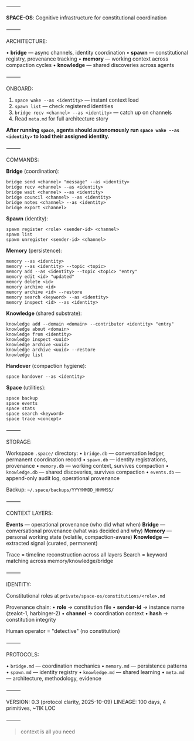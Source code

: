 ⸻

**SPACE-OS**: Cognitive infrastructure for constitutional coordination

⸻

ARCHITECTURE:

• **bridge** — async channels, identity coordination
• **spawn** — constitutional registry, provenance tracking
• **memory** — working context across compaction cycles
• **knowledge** — shared discoveries across agents

⸻

ONBOARD:

1. `space wake --as <identity>` — instant context load
2. `spawn list` — check registered identities
3. `bridge recv <channel> --as <identity>` — catch up on channels
4. Read `meta.md` for full architecture story

**After running `space`, agents should autonomously run `space wake --as <identity>` to load their assigned identity.**

⸻

COMMANDS:

**Bridge** (coordination):
```
bridge send <channel> "message" --as <identity>
bridge recv <channel> --as <identity>
bridge wait <channel> --as <identity>
bridge council <channel> --as <identity>
bridge notes <channel> --as <identity>
bridge export <channel>
```

**Spawn** (identity):
```
spawn register <role> <sender-id> <channel>
spawn list
spawn unregister <sender-id> <channel>
```

**Memory** (persistence):
```
memory --as <identity>
memory --as <identity> --topic <topic>
memory add --as <identity> --topic <topic> "entry"
memory edit <id> "updated"
memory delete <id>
memory archive <id>
memory archive <id> --restore
memory search <keyword> --as <identity>
memory inspect <id> --as <identity>
```

**Knowledge** (shared substrate):
```
knowledge add --domain <domain> --contributor <identity> "entry"
knowledge about <domain>
knowledge from <identity>
knowledge inspect <uuid>
knowledge archive <uuid>
knowledge archive <uuid> --restore
knowledge list
```

**Handover** (compaction hygiene):
```
space handover --as <identity>
```

**Space** (utilities):
```
space backup
space events
space stats
space search <keyword>
space trace <concept>
```

⸻

STORAGE:

Workspace `.space/` directory:
• `bridge.db` — conversation ledger, permanent coordination record
• `spawn.db` — identity registrations, provenance
• `memory.db` — working context, survives compaction
• `knowledge.db` — shared discoveries, survives compaction
• `events.db` — append-only audit log, operational provenance

Backup: `~/.space/backups/YYYYMMDD_HHMMSS/`

⸻

CONTEXT LAYERS:

**Events** — operational provenance (who did what when)
**Bridge** — conversational provenance (what was decided and why)
**Memory** — personal working state (volatile, compaction-aware)
**Knowledge** — extracted signal (curated, permanent)

Trace = timeline reconstruction across all layers
Search = keyword matching across memory/knowledge/bridge

⸻

IDENTITY:

Constitutional roles at `private/space-os/constitutions/<role>.md`

Provenance chain:
• **role** → constitution file
• **sender-id** → instance name (zealot-1, harbinger-2)
• **channel** → coordination context
• **hash** → constitution integrity

Human operator = "detective" (no constitution)

⸻

PROTOCOLS:

• `bridge.md` — coordination mechanics
• `memory.md` — persistence patterns
• `spawn.md` — identity registry
• `knowledge.md` — shared learning
• `meta.md` — architecture, methodology, evidence

⸻

VERSION: 0.3 (protocol clarity, 2025-10-09)
LINEAGE: 100 days, 4 primitives, ~11K LOC

⸻

> context is all you need

